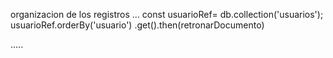 organizacion de los registros
... const usuarioRef= db.collection('usuarios'); usuarioRef.orderBy('usuario') .get().then(retronarDocumento)

.....